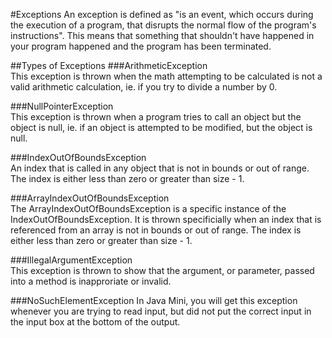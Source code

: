 #Exceptions
An exception is defined as "is an event, which occurs during the execution of a program, that disrupts the normal flow of the program's instructions". This means that something that shouldn't have happened in your program happened and the program has been terminated.

##Types of Exceptions
###ArithmeticException  
This exception is thrown when the math attempting to be calculated is not a valid arithmetic calculation, ie. if you try to divide a number by 0.

###NullPointerException  
This exception is thrown when a program tries to call an object but the object is null, ie. if an object is attempted to be modified, but the object is null.

###IndexOutOfBoundsException  
An index that is called in any object that is not in bounds or out of range. The index is either less than zero or greater than size - 1.

###ArrayIndexOutOfBoundsException  
The ArrayIndexOutOfBoundsException is a specific instance of the IndexOutOfBoundsException. It is thrown specificially when an index that is referenced from an array is not in bounds or out of range. The index is either less than zero or greater than size - 1.

###IllegalArgumentException  
This exception is thrown to show that the argument, or parameter, passed into a method is inapproriate or invalid.  

###NoSuchElementException
In Java Mini, you will get this exception whenever you are trying to read input, but did not put the correct input in the input box at the bottom of the output.
